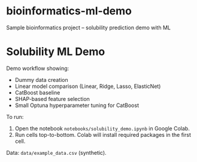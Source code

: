 # bioinformatics-ml-demo
Sample bioinformatics project – solubility prediction demo with ML

# Solubility ML Demo

Demo workflow showing:
- Dummy data creation
- Linear model comparison (Linear, Ridge, Lasso, ElasticNet)
- CatBoost baseline
- SHAP-based feature selection
- Small Optuna hyperparameter tuning for CatBoost

To run:
1. Open the notebook `notebooks/solubility_demo.ipynb` in Google Colab.
2. Run cells top-to-bottom. Colab will install required packages in the first cell.

Data: `data/example_data.csv` (synthetic).
